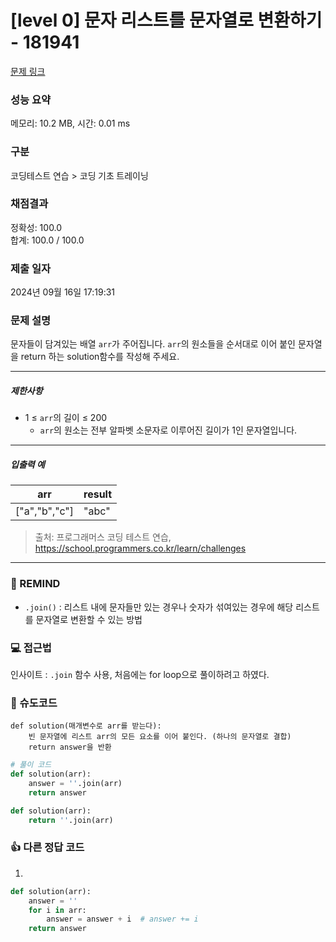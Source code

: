 # [level 0] 문자 리스트를 문자열로 변환하기 - 181941 

[문제 링크](https://school.programmers.co.kr/learn/courses/30/lessons/181941) 

### 성능 요약

메모리: 10.2 MB, 시간: 0.01 ms

### 구분

코딩테스트 연습 > 코딩 기초 트레이닝

### 채점결과

정확성: 100.0<br/>합계: 100.0 / 100.0

### 제출 일자

2024년 09월 16일 17:19:31

### 문제 설명

<p>문자들이 담겨있는 배열 <code>arr</code>가 주어집니다. <code>arr</code>의 원소들을 순서대로 이어 붙인 문자열을 return 하는 solution함수를 작성해 주세요.</p>

<hr>

<h5>제한사항</h5>

<ul>
<li>1 ≤ <code>arr</code>의 길이 ≤ 200

<ul>
<li><code>arr</code>의 원소는 전부 알파벳 소문자로 이루어진 길이가 1인 문자열입니다.</li>
</ul></li>
</ul>

<hr>

<h5>입출력 예</h5>
<table class="table">
        <thead><tr>
<th>arr</th>
<th>result</th>
</tr>
</thead>
        <tbody><tr>
<td>["a","b","c"]</td>
<td>"abc"</td>
</tr>
</tbody>
      </table>

> 출처: 프로그래머스 코딩 테스트 연습, https://school.programmers.co.kr/learn/challenges
---
### 🤔 REMIND
- `.join()` : 리스트 내에 문자들만 있는 경우나 숫자가 섞여있는 경우에 해당 리스트를 문자열로 변환할 수 있는 방법

### 💻 접근법
인사이트 : `.join` 함수 사용, 처음에는 for loop으로 풀이하려고 하였다.

### 📝 슈도코드
```
def solution(매개변수로 arr를 받는다):
    빈 문자열에 리스트 arr의 모든 요소를 이어 붙인다. (하나의 문자열로 결합)
    return answer을 반환
```
```python
# 풀이 코드
def solution(arr):
    answer = ''.join(arr)
    return answer
```
```python
def solution(arr):
    return ''.join(arr)
```

### 👍 다른 정답 코드
1.
```python
def solution(arr):
    answer = ''
    for i in arr:
        answer = answer + i  # answer += i
    return answer
```
